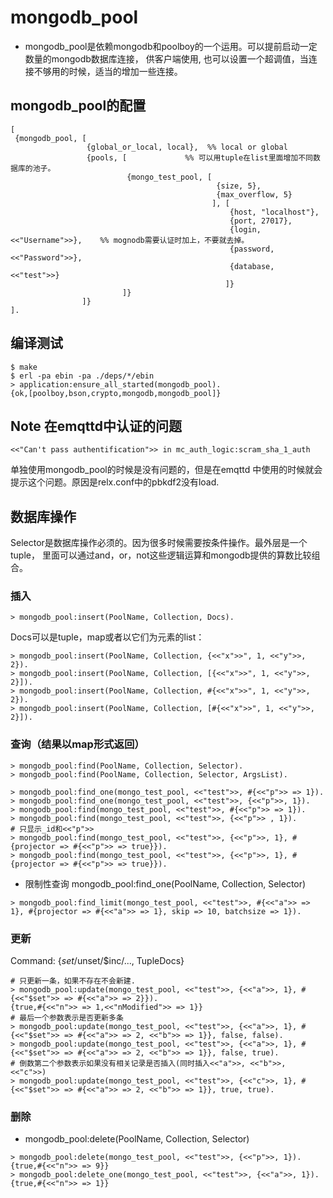 # mongodb_pool

- mongodb_pool是依赖mongodb和poolboy的一个运用。可以提前启动一定数量的mongodb数据库连接，
供客户端使用, 也可以设置一个超调值，当连接不够用的时候，适当的增加一些连接。

## mongodb_pool的配置
````````````````````
[
 {mongodb_pool, [
                 {global_or_local, local},  %% local or global
                 {pools, [             %% 可以用tuple在list里面增加不同数据库的池子。
                          {mongo_test_pool, [
                                              {size, 5},
                                              {max_overflow, 5}
                                             ], [
                                                 {host, "localhost"},
                                                 {port, 27017},
                                                 {login, <<"Username">>},    %% mognodb需要认证时加上，不要就去掉。
                                                 {password, <<"Password">>},
                                                 {database, <<"test">>}
                                                ]}
                         ]}
                ]}
].

````````````````````
## 编译测试
````````````````````
$ make
$ erl -pa ebin -pa ./deps/*/ebin
> application:ensure_all_started(mongodb_pool).
{ok,[poolboy,bson,crypto,mongodb,mongodb_pool]}
````````````````````
## Note 在emqttd中认证的问题
````````````````````
<<"Can't pass authentification">> in mc_auth_logic:scram_sha_1_auth
````````````````````
单独使用mongodb_pool的时候是没有问题的，但是在emqttd 中使用的时候就会提示这个问题。原因是relx.conf中的pbkdf2没有load.

## 数据库操作
Selector是数据库操作必须的。因为很多时候需要按条件操作。最外层是一个tuple， 里面可以通过and，or，not这些逻辑运算和mongodb提供的算数比较组合。

### 插入
````````````````````
> mongodb_pool:insert(PoolName, Collection, Docs).
````````````````````
Docs可以是tuple，map或者以它们为元素的list：

````````````````````
> mongodb_pool:insert(PoolName, Collection, {<<"x">>", 1, <<"y">>, 2}).
> mongodb_pool:insert(PoolName, Collection, [{<<"x">>", 1, <<"y">>, 2}]).
> mongodb_pool:insert(PoolName, Collection, #{<<"x">>", 1, <<"y">>, 2}).
> mongodb_pool:insert(PoolName, Collection, [#{<<"x">>", 1, <<"y">>, 2}]).
````````````````````

### 查询（结果以map形式返回）
````````````````````
> mongodb_pool:find(PoolName, Collection, Selector).
> mongodb_pool:find(PoolName, Collection, Selector, ArgsList).
````````````````````

````````````````````
> mongodb_pool:find_one(mongo_test_pool, <<"test">>, #{<<"p">> => 1}).
> mongodb_pool:find_one(mongo_test_pool, <<"test">>, {<<"p">>, 1}).
> mongodb_pool:find(mongo_test_pool, <<"test">>, #{<<"p">> => 1}).
> mongodb_pool:find(mongo_test_pool, <<"test">>, {<<"p">> , 1}).
# 只显示_id和<<"p">>
> mongodb_pool:find(mongo_test_pool, <<"test">>, {<<"p">>, 1}, #{projector => #{<<"p">> => true}}).
> mongodb_pool:find(mongo_test_pool, <<"test">>, {<<"p">>, 1}, #{projector => #{<<"p">> => true}}).
````````````````````

- 限制性查询
  mongodb_pool:find_one(PoolName, Collection, Selector)
````````````
> mongodb_pool:find_limit(mongo_test_pool, <<"test">>, #{<<"a">> => 1}, #{projector => #{<<"a">> => 1}, skip => 10, batchsize => 1}).
````````````

### 更新

Command:  {$set/$unset/$inc/..., TupleDocs}

`````````
# 只更新一条，如果不存在不会新建.
> mongodb_pool:update(mongo_test_pool, <<"test">>, {<<"a">>, 1}, #{<<"$set">> => #{<<"a">> => 2}}).
{true,#{<<"n">> => 1,<<"nModified">> => 1}}
# 最后一个参数表示是否更新多条
> mongodb_pool:update(mongo_test_pool, <<"test">>, {<<"a">>, 1}, #{<<"$set">> => #{<<"a">> => 2, <<"b">> => 1}}, false, false).
> mongodb_pool:update(mongo_test_pool, <<"test">>, {<<"a">>, 1}, #{<<"$set">> => #{<<"a">> => 2, <<"b">> => 1}}, false, true).
# 倒数第二个参数表示如果没有相关记录是否插入(同时插入<<"a">>, <<"b">>, <<"c">>)
> mongodb_pool:update(mongo_test_pool, <<"test">>, {<<"c">>, 1}, #{<<"$set">> => #{<<"a">> => 2, <<"b">> => 1}}, true, true).
`````````

### 删除
- mongodb_pool:delete(PoolName, Collection, Selector)
`````````
> mongodb_pool:delete(mongo_test_pool, <<"test">>, {<<"p">>, 1}).
{true,#{<<"n">> => 9}}
> mongodb_pool:delete_one(mongo_test_pool, <<"test">>, {<<"a">>, 1}).
{true,#{<<"n">> => 1}}
`````````
